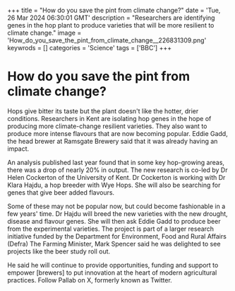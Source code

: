 +++
title = "How do you save the pint from climate change?"
date = 'Tue, 26 Mar 2024 06:30:01 GMT'
description = "Researchers are identifying genes in the hop plant to produce varieties that will be more resilient to climate change."
image = 'How_do_you_save_the_pint_from_climate_change__226831309.png'
keywrods =  []
categories = 'Science'
tags = ['BBC']
+++

# How do you save the pint from climate change?

Hops give bitter its taste but the plant doesn<bb>'t like the hotter, drier conditions.
Researchers in Kent are isolating hop genes in the hope of producing more climate-change resilient varieties.
They also want to produce more intense flavours that are now becoming popular.
Eddie Gadd, the head brewer at Ramsgate Brewery said that it was already having an impact.

An analysis published last year found that in some key hop-growing areas, there was a drop of nearly 20% in output.
The new research is co-led by Dr Helen Cockerton of the University of Kent.
Dr Cockerton is working with Dr Klara Hajdu, a hop breeder with Wye Hops.
She will also be searching for genes that give beer added flavours.

Some of these may not be popular now, but could become fashionable in a few years' time.
Dr Hajdu will breed the new varieties with the new drought, disease and flavour genes.
She will then ask Eddie Gadd to produce beer from the experimental varieties.
The project is part of a larger research initiative funded by the Department for Environment, Food and Rural Affairs (Defra) The Farming Minister, Mark Spencer said he was delighted to see projects like the beer study roll out.

He said he will continue to provide opportunities, funding and support to empower [brewers] to put innovation at the heart of modern agricultural practices.
Follow Pallab on X, formerly known as Twitter.


